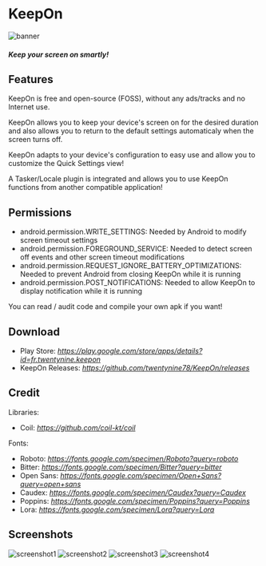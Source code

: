 # KeepOn

![banner](.github/banner.jpg?raw=true "Banner")

##### Keep your screen on smartly!

## Features

KeepOn is free and open-source (FOSS), without any ads/tracks and no Internet use.

KeepOn allows you to keep your device's screen on for the desired duration and also allows you to return to the default settings automaticaly when the screen turns off.

KeepOn adapts to your device's configuration to easy use and allow you to customize the Quick Settings view!

A Tasker/Locale plugin is integrated and allows you to use KeepOn functions from another compatible application!

## Permissions

- android.permission.WRITE_SETTINGS: Needed by Android to modify screen timeout settings
- android.permission.FOREGROUND_SERVICE: Needed to detect screen off events and other screen timeout modifications
- android.permission.REQUEST_IGNORE_BATTERY_OPTIMIZATIONS: Needed to prevent Android from closing KeepOn while it is running
- android.permission.POST_NOTIFICATIONS: Needed to allow KeepOn to display notification while it is running

You can read / audit code and compile your own apk if you want!

## Download

- Play Store: *https://play.google.com/store/apps/details?id=fr.twentynine.keepon*
- KeepOn Releases: *https://github.com/twentynine78/KeepOn/releases*

## Credit

Libraries:
- Coil: *https://github.com/coil-kt/coil*

Fonts:
- Roboto: *https://fonts.google.com/specimen/Roboto?query=roboto*
- Bitter: *https://fonts.google.com/specimen/Bitter?query=bitter*
- Open Sans: *https://fonts.google.com/specimen/Open+Sans?query=open+sans*
- Caudex: *https://fonts.google.com/specimen/Caudex?query=Caudex*
- Poppins: *https://fonts.google.com/specimen/Poppins?query=Poppins*
- Lora: *https://fonts.google.com/specimen/Lora?query=Lora*

## Screenshots

![screenshot1](.github/screenshot1.jpg?raw=true "Screenshot1")
![screenshot2](.github/screenshot2.jpg?raw=true "Screenshot2")
![screenshot3](.github/screenshot3.jpg?raw=true "Screenshot3")
![screenshot4](.github/screenshot4.jpg?raw=true "Screenshot4")